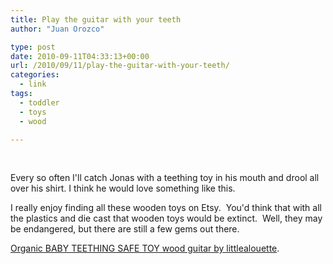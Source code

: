 ```yaml
---
title: Play the guitar with your teeth
author: "Juan Orozco" 

type: post
date: 2010-09-11T04:33:13+00:00
url: /2010/09/11/play-the-guitar-with-your-teeth/
categories:
  - link
tags:
  - toddler
  - toys
  - wood

---
```

<p style="text-align:center;">
  <a href="http://www.etsy.com/listing/56049061/organic-baby-teething-safe-toy-wood?ref=cat1_gallery_3"><br /> <img src='https://i0.wp.com/iam.juano.info/files/2010/09/il_430xN.173541313.jpg?w=580' alt='' data-recalc-dims="1" /></a>
</p>

Every so often I'll catch Jonas with a teething toy in his mouth and drool all over his shirt. I think he would love something like this.

I really enjoy finding all these wooden toys on Etsy.  You'd think that with all the plastics and die cast that wooden toys would be extinct.  Well, they may be endangered, but there are still a few gems out there.

[Organic BABY TEETHING SAFE TOY wood guitar by littlealouette][1].

 [1]: http://www.etsy.com/listing/56049061/organic-baby-teething-safe-toy-wood?ref=cat1_gallery_3